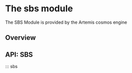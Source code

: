 # The sbs module


The SBS Module is provided by the Artemis cosmos engine

## Overview


## API: SBS

::: sbs

